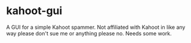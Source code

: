 # kahoot-gui
A GUI for a simple Kahoot spammer. Not affiliated with Kahoot in like any way please don't sue me or anything please no. Needs some work.
